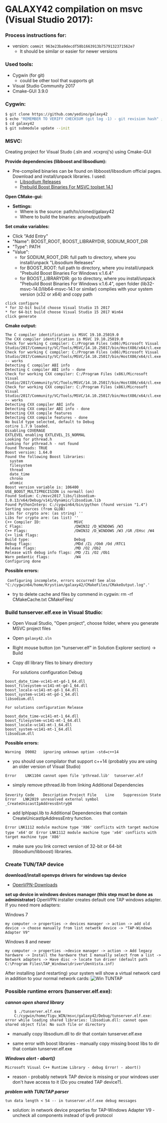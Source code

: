 # GALAXY42 compilation on msvc (Visual Studio 2017):

### Process instructions for:

- version:
	```commit 963e23ba9decdf58b1663913b7579132371562e7```
	- It should be similar or easier for newer versions

### Used tools:
- Cygwin (for git)
    - could be other tool that supports git
- Visual Studio Community 2017
- Cmake-GUI 3.9.0

### Cygwin:
```sh
$ git clone https://github.com/yedino/galaxy42
$ echo "REMEMBER TO VERIFY CHECKSUM (git log -1) - git revision hash" ; read _
$ cd galaxy42
$ git submodule update --init
```

### MSVC:
Creating project for Visual Studo (.sln and .vcxproj's) using Cmake-GUI

__Provide dependencies (libboost and libsodium):__
- Pre-compiled binaries can be found on libboost/libsodium official pages.
Download and install/unpack libraries. I used:
    - [Libsodium Releases](https://download.libsodium.org/libsodium/releases/)
    - [Prebuild Boost Binaries For MSVC toolset 14.1](https://sourceforge.net/projects/boost/files/boost-binaries/1.64.0/)

__Open CMake-gui:__
- __Settings:__
	- Where is the source: 		path/to/cloned/galaxy42
	- Where to build the binaries:	any/output/path

__Set cmake variables:__

- Click "Add Entry"
- "Name": BOOST_ROOT, BOOST_LIBRARYDIR, SODIUM_ROOT_DIR
- "Type": PATH
- "Value":
	- for SODIUM_ROOT_DIR: full path to directory, where you install/unpack "Libsodium Releases"
	- for BOOST_ROOT: full path to directory, where you install/unpack "Prebuild Boost Binaries For Windows v.1.6.4"
	- for BOOST_LIBRARYDIR: go to directory, where you install/unpack "Prebuild Boost Binaries For Windows v.1.6.4", open folder (lib32-msvc-14.0/lib64-msvc-14.1 or similar) complies with your system version (x32 or x64) and copy path

```
click configure
* for 32-bit build choose Visual Studio 15 2017
* for 64-bit build choose Visual Studio 15 2017 Win64
click generate
```
__Cmake output:__
```
The C compiler identification is MSVC 19.10.25019.0
The CXX compiler identification is MSVC 19.10.25019.0
Check for working C compiler: C:/Program Files (x86)/Microsoft Visual Studio/2017/Community/VC/Tools/MSVC/14.10.25017/bin/HostX86/x64/cl.exe
Check for working C compiler: C:/Program Files (x86)/Microsoft Visual Studio/2017/Community/VC/Tools/MSVC/14.10.25017/bin/HostX86/x64/cl.exe -- works
Detecting C compiler ABI info
Detecting C compiler ABI info - done
Check for working CXX compiler: C:/Program Files (x86)/Microsoft Visual Studio/2017/Community/VC/Tools/MSVC/14.10.25017/bin/HostX86/x64/cl.exe
Check for working CXX compiler: C:/Program Files (x86)/Microsoft Visual Studio/2017/Community/VC/Tools/MSVC/14.10.25017/bin/HostX86/x64/cl.exe -- works
Detecting CXX compiler ABI info
Detecting CXX compiler ABI info - done
Detecting CXX compile features
Detecting CXX compile features - done
No build type selected, default to Debug
cotire 1.7.9 loaded.
Disabling COVERAGE
EXTLEVEL enabling EXTLEVEL_IS_NORMAL
Looking for pthread.h
Looking for pthread.h - not found
Found Threads: TRUE  
Boost version: 1.64.0
Found the following Boost libraries:
  system
  filesystem
  thread
  date_time
  chrono
  atomic
Boost version variable is: 106400
USE_BOOST_MULTIPRECISION is normall (on)
Found Sodium: C:/msvc2017_libs/libsodium-1.0.13/x64/Debug/v141/dynamic/libsodium.lib  
Found PythonInterp: C:/cygwin64/bin/python (found version "1.4")
Sorting sources (from GLOB)
Libs for crypto are: (as string) ''
Libs for crypto are: (as list) ''
C++ Compiler ID:               MSVC
C Flags:                       /DWIN32 /D_WINDOWS /W3  
C++ Flags:                     /DWIN32 /D_WINDOWS /W3 /GR /EHsc /W4  
C++ link flags:                
Build type:                    Debug
Debug flags:                   /MDd /Zi /Ob0 /Od /RTC1
Release flags:                 /MD /O2 /Ob2
Release with debug info flags: /MD /Zi /O2 /Ob1
Warn pedantic flags:           /W4
Configuring done
```

__Possible errors:__

 ``` Configuring incomplete, errors occurred!```
 ```See also "C:/cygwin64/home/Krystian/galaxy42/CMakeFiles/CMakeOutput.log".'```
- try to delete cache and files by commend in cygwin: rm -rf CMakeCache.txt CMakeFiles/

### Build tunserver.elf.exe in Visual Studio:
- Open Visual Studio, "Open project", choose folder, where you generate MSVC project files
- Open `galaxy42.sln`
- Right mouse button (on "tunserver.elf" in Solution Explorer section) -> Build
- Copy dll library files to binary directory

	For solutions configuration Debug
```
boost_date_time-vc141-mt-gd-1_64.dll
boost_filesystem-vc141-mt-gd-1_64.dll
boost_locale-vc141-mt-gd-1_64.dll
boost_system-vc141-mt-gd-1_64.dll
libsodium.dll
```
	For solutions configuration Release
```
boost_date_time-vc141-mt-1_64.dll
boost_filesystem-vc141-mt-1_64.dll
boost_locale-vc141-mt-1_64.dll
boost_system-vc141-mt-1_64.dll
libsodium.dll
```

__Possible errors:__

```Warning	D9002	ignoring unknown option -std=c++14```
- you should use compilator that support c++14 (probably you are using an older version of Visual Studio)

```Error	LNK1104	cannot open file 'pthread.lib'	tunserver.elf```
- simply remove pthread.lib from linking Additional Dependencies

```Severity	Code	Description	Project	File	Line	Suppression State```
``` Error	LNK2019	unresolved external symbol _CreateUnicastIpAddressEntry@4```
- add Iphlpapi.lib to Additional Dependencies that contain CreateUnicastIpAddressEntry function.

``` Error LNK1112 module machine type 'X86' conflicts with target machine type 'x64' ```
 or
 ``` Error LNK1112 module machine type 'x64' conflicts with target machine type 'X86'```
- make sure you link correct version of 32-bit or 64-bit (libsodium/libboost) libraries.

### Create TUN/TAP device
__download/install openvps drivers for windows tap device__
- [OpenVPN-Downloads](https://openvpn.net/index.php/open-source/downloads.html)

__set up device in windows devices manager (this step must be done as administrator)__
OpenVPN installer creates default one TAP windows adapter. If you need more adapters:

Windows 7

```my computer -> properties -> devices manager -> action -> add old device -> choose manually from list netwotk device -> "TAP-Windows Adapter V9"```

Windows 8 and newer

```my computer -> properties ->device manager -> action -> Add legacy hardware -> Install the hardware that I manually select from a list -> Network adapters -> Have disc -> locate tun driver (default path C:\Program Files\TAP_Windows\driver\OenVista.inf)```

After installing (and restarting) your system will show a virtual network card in addition to your normal network cards:
![Win TUNTAP](images/win_tuntap.png)

### Possible runtime errors (tunserver.elf.exe):
***cannon open shared library***
```
	$ ./tunserver.elf.exe
	C:/cygwin/home/Tigu_WIN/msvc/galaxy42/Debug/tunserver.elf.exe: error while loading shared libraries: libsodium.dll: cannot open shared object file: No such file or directory
```
- manually copy libsodium.dll to dir that contain tunserver.elf.exe

- same error with boost libraries - manually copy missing boost libs to dir that contain tunserver.elf.exe

***Windows alert - abort()***

```Microsoft Visual C++ Runtime Library - debug Error! - abort()```
- reason - probably network TAP device is missing or your windows user don't have access to it (Do you created TAP device?).

***problem with TUN/TAP parser***

```tun data length < 54 -- in tunserver.elf.exe debug messages```
- solution: in network device properties for TAP-Windows Adapter V9 - uncheck all components instead of ipv6 protocol
